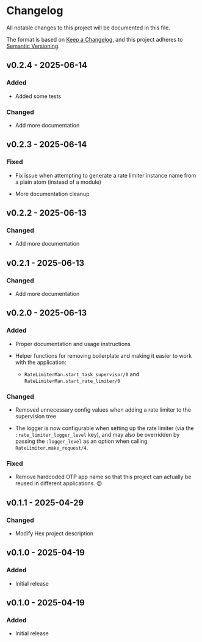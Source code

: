 # Changelog

All notable changes to this project will be documented in this file.

The format is based on [Keep a Changelog](https://keepachangelog.com/en/1.1.0/),
and this project adheres to [Semantic Versioning](https://semver.org/spec/v2.0.0.html).

## v0.2.4 - 2025-06-14

### Added

- Added some tests

### Changed

- Add more documentation

## v0.2.3 - 2025-06-14

### Fixed

- Fix issue when attempting to generate a rate limiter instance name from a plain atom (instead of a module)

- More documentation cleanup

## v0.2.2 - 2025-06-13

### Changed

- Add more documentation

## v0.2.1 - 2025-06-13

### Changed

- Add more documentation

## v0.2.0 - 2025-06-13

### Added

- Proper documentation and usage instructions

- Helper functions for removing boilerplate and making it easier to work with the application:
  - `RateLimiterMan.start_task_supervisor/0` and `RateLimiterMan.start_rate_limiter/0`

### Changed

- Removed unnecessary config values when adding a rate limiter to the supervision tree

- The logger is now configurable when setting up the rate limiter (via the `:rate_limiter_logger_level` key), and may also be overridden by passing the `:logger_level` as an option when calling `RateLimiter.make_request/4`.

### Fixed

- Remove hardcoded OTP app name so that this project can actually be reused in different applications. 🙃

## v0.1.1 - 2025-04-29

### Changed

- Modify Hex project description

## v0.1.0 - 2025-04-19

### Added

- Initial release

## v0.1.0 - 2025-04-19

### Added

- Initial release
